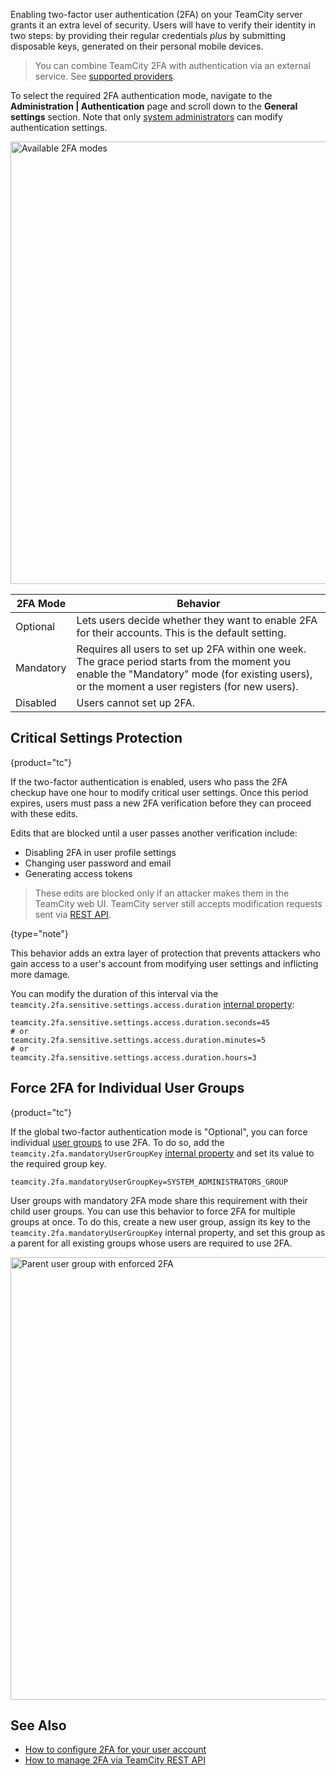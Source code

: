 [//]: # (title: Managing Two-Factor Authentication)
[//]: # (auxiliary-id: Managing Two-Factor Authentication;Enabling Two-Factor Authentication)

Enabling two-factor user authentication (2FA) on your TeamCity server grants it an extra level of security. Users will have to verify their identity in two steps: by providing their regular credentials _plus_ by submitting disposable keys, generated on their personal mobile devices.

>You can combine TeamCity 2FA with authentication via an external service. See [supported providers](authentication-modules.md#auth-modules).

To select the required 2FA authentication mode, navigate to the **Administration | Authentication** page and scroll down to the **General settings** section. Note that only [system administrators](managing-roles-and-permissions.md) can modify authentication settings.

<img src="dk-2FASettings.png" width="708" alt="Available 2FA modes"/>

| 2FA Mode  | Behavior                                                                                                                                                                                        |
|-----------|-------------------------------------------------------------------------------------------------------------------------------------------------------------------------------------------------|
| Optional  | Lets users decide whether they want to enable 2FA for their accounts. This is the default setting.                                                                                              |
| Mandatory | Requires all users to set up 2FA within one week. The grace period starts from the moment you enable the "Mandatory" mode (for existing users), or the moment a user registers (for new users). |
| Disabled  | Users cannot set up 2FA.                                                                                                                                                                        |


## Critical Settings Protection
{product="tc"}

If the two-factor authentication is enabled, users who pass the 2FA checkup have one hour to modify critical user settings. Once this period expires, users must pass a new 2FA verification before they can proceed with these edits.

Edits that are blocked until a user passes another verification include:

* Disabling 2FA in user profile settings
* Changing user password and email
* Generating access tokens

> These edits are blocked only if an attacker makes them in the TeamCity web UI. TeamCity server still accepts modification requests sent via [REST API](teamcity-rest-api.md).
> 
{type="note"}

This behavior adds an extra layer of protection that prevents attackers who gain access to a user's account from modifying user settings and inflicting more damage.

You can modify the duration of this interval via the `teamcity.2fa.sensitive.settings.access.duration` [internal property](server-startup-properties.md#TeamCity+Internal+Properties):

```Plain Text
teamcity.2fa.sensitive.settings.access.duration.seconds=45
# or
teamcity.2fa.sensitive.settings.access.duration.minutes=5
# or
teamcity.2fa.sensitive.settings.access.duration.hours=3
```


## Force 2FA for Individual User Groups
{product="tc"}

If the global two-factor authentication mode is "Optional", you can force individual [user groups](creating-and-managing-user-groups.md) to use 2FA. To do so, add the `teamcity.2fa.mandatoryUserGroupKey` [internal property](server-startup-properties.md#TeamCity+Internal+Properties) and set its value to the required group key.

```Plain Text
teamcity.2fa.mandatoryUserGroupKey=SYSTEM_ADMINISTRATORS_GROUP
```

User groups with mandatory 2FA mode share this requirement with their child user groups. You can use this behavior to force 2FA for multiple groups at once. To do this, create a new user group, assign its key to the `teamcity.2fa.mandatoryUserGroupKey` internal property, and set this group as a parent for all existing groups whose users are required to use 2FA. 

<img src="dk-2FAGroups.png" width="708" alt="Parent user group with enforced 2FA"/>

## See Also

* [How to configure 2FA for your user account](configuring-your-user-profile.md#Configuring+Two-Factor+Authentication)
* [How to manage 2FA via TeamCity REST API](https://www.jetbrains.com/help/teamcity/rest/manage-2fa.html)

